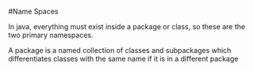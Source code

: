 #Name Spaces


In java, everything must exist inside a package or class, so these are the two primary namespaces.


A package is a named collection of classes and subpackages which differentiates classes with the same name if it is in a different package
